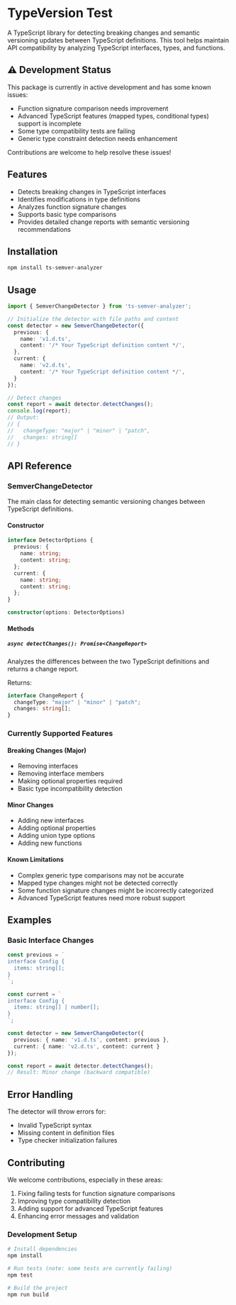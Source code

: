 # TypeVersion Test

A TypeScript library for detecting breaking changes and semantic versioning updates between TypeScript definitions. This tool helps maintain API compatibility by analyzing TypeScript interfaces, types, and functions.

## ⚠️ Development Status

This package is currently in active development and has some known issues:

- Function signature comparison needs improvement
- Advanced TypeScript features (mapped types, conditional types) support is incomplete
- Some type compatibility tests are failing
- Generic type constraint detection needs enhancement

Contributions are welcome to help resolve these issues\!

## Features

- Detects breaking changes in TypeScript interfaces
- Identifies modifications in type definitions
- Analyzes function signature changes
- Supports basic type comparisons
- Provides detailed change reports with semantic versioning recommendations

## Installation

```bash
npm install ts-semver-analyzer
```

## Usage

```typescript
import { SemverChangeDetector } from 'ts-semver-analyzer';

// Initialize the detector with file paths and content
const detector = new SemverChangeDetector({
  previous: {
    name: 'v1.d.ts',
    content: '/* Your TypeScript definition content */',
  },
  current: {
    name: 'v2.d.ts',
    content: '/* Your TypeScript definition content */',
  }
});

// Detect changes
const report = await detector.detectChanges();
console.log(report);
// Output:
// {
//   changeType: "major" | "minor" | "patch",
//   changes: string[]
// }
```

## API Reference

### SemverChangeDetector

The main class for detecting semantic versioning changes between TypeScript definitions.

#### Constructor

```typescript
interface DetectorOptions {
  previous: {
    name: string;
    content: string;
  };
  current: {
    name: string;
    content: string;
  };
}

constructor(options: DetectorOptions)
```

#### Methods

##### `async detectChanges(): Promise<ChangeReport>`

Analyzes the differences between the two TypeScript definitions and returns a change report.

Returns:

```typescript
interface ChangeReport {
  changeType: "major" | "minor" | "patch";
  changes: string[];
}
```

### Currently Supported Features

#### Breaking Changes (Major)

- Removing interfaces
- Removing interface members
- Making optional properties required
- Basic type incompatibility detection

#### Minor Changes

- Adding new interfaces
- Adding optional properties
- Adding union type options
- Adding new functions

#### Known Limitations

- Complex generic type comparisons may not be accurate
- Mapped type changes might not be detected correctly
- Some function signature changes might be incorrectly categorized
- Advanced TypeScript features need more robust support

## Examples

### Basic Interface Changes

```typescript
const previous = `
interface Config {
  items: string[];
}
`;

const current = `
interface Config {
  items: string[] | number[];
}
`;

const detector = new SemverChangeDetector({
  previous: { name: 'v1.d.ts', content: previous },
  current: { name: 'v2.d.ts', content: current }
});

const report = await detector.detectChanges();
// Result: Minor change (backward compatible)
```

## Error Handling

The detector will throw errors for:

- Invalid TypeScript syntax
- Missing content in definition files
- Type checker initialization failures

## Contributing

We welcome contributions, especially in these areas:

1. Fixing failing tests for function signature comparisons
2. Improving type compatibility detection
3. Adding support for advanced TypeScript features
4. Enhancing error messages and validation

### Development Setup

```bash
# Install dependencies
npm install

# Run tests (note: some tests are currently failing)
npm test

# Build the project
npm run build
```
